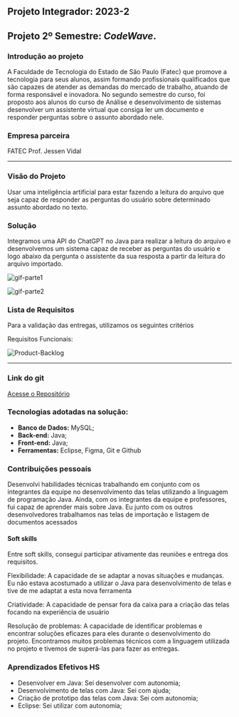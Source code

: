 ## Projeto Integrador: 2023-2

## Projeto 2º Semestre: ***CodeWave***.

### Introdução ao projeto

A Faculdade de Tecnologia do Estado de São Paulo (Fatec) que promove a tecnologia para seus alunos, assim formando profissionais qualificados que são capazes de atender as demandas do mercado de trabalho, atuando de forma responsável e inovadora. No segundo semestre do curso, foi proposto aos alunos do curso de Análise e desenvolvimento de sistemas desenvolver um assistente virtual que consiga ler um documento e responder perguntas sobre o assunto abordado nele.

### Empresa parceira

FATEC Prof. Jessen Vidal

***

### Visão do Projeto

Usar uma inteligência artificial para estar fazendo a leitura do arquivo
que seja capaz de responder as perguntas do usuário sobre determinado assunto abordado no texto.

### Solução

Integramos uma API do ChatGPT no Java para realizar a leitura do arquivo e desenvolvemos um sistema capaz de receber as perguntas do usuário e logo abaixo da pergunta o assistente da sua resposta a partir da leitura do arquivo importado. 

![gif-parte1](https://github.com/nlemuel/Portfolio-FATEC/assets/53242511/7db17462-50da-4bc9-95c7-ada21a7a848e)

![gif-parte2](https://github.com/nlemuel/Portfolio-FATEC/assets/53242511/8316e43c-f81e-41f7-b257-f68f4690a1f2)

### Lista de Requisitos 

Para a validação das entregas, utilizamos os seguintes critérios 

Requisitos Funcionais: 

![Product-Backlog](https://github.com/nlemuel/Portfolio-FATEC/assets/53242511/574a0371-62fd-4743-ae3f-4d59fecef2d3)

***

### Link do git
[Acesse o Repositório](https://github.com/felipereira10/Code-Wave-2-API)


### Tecnologias adotadas na solução:

- **Banco de Dados:** MySQL;
- **Back-end:** Java;
- **Front-end:** Java;
- **Ferramentas:** Eclipse, Figma, Git e Github


### Contribuições pessoais

Desenvolvi habilidades técnicas trabalhando em conjunto com os integrantes da equipe no desenvolvimento das telas utilizando a linguagem de programação Java. Ainda, com os integrantes da equipe e professores, fui capaz de aprender mais sobre Java. Eu junto com os outros desenvolvedores trabalhamos nas telas de importação e listagem de documentos acessados

#### Soft skills

Entre soft skills, consegui participar ativamente das reuniões e entrega dos requisitos.

Flexibilidade: A capacidade de se adaptar a novas situações e mudanças. Eu não estava acostumado a utilizar o Java para desenvolvimento de telas e tive de me adaptat a esta nova ferramenta

Criatividade: A capacidade de pensar fora da caixa para a criação das telas focando na experiência de usuário

Resolução de problemas: A capacidade de identificar problemas e encontrar soluções eficazes para eles durante o desenvolvimento do projeto. Encontramos muitos problemas técnicos com a linguagem utilizada no projeto e tivemos de superá-las para fazer as entregas.

### Aprendizados Efetivos HS

- Desenvolver em Java: Sei desenvolver com autonomia;
- Desenvolvimento de telas com Java: Sei com ajuda;
- Criação de prototipo das telas com Java: Sei com autonomia;
- Eclipse: Sei utilizar com autonomia;
